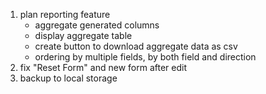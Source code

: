 1. plan reporting feature
   * aggregate generated columns
   * display aggregate table
   * create button to download aggregate data as csv
   * ordering by multiple fields, by both field and direction
2. fix "Reset Form" and new form after edit
2. backup to local storage